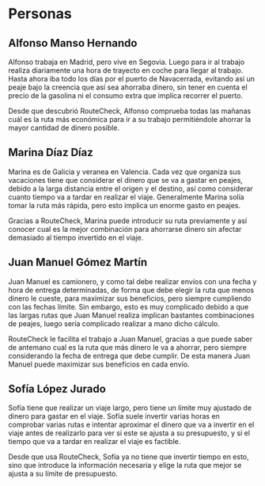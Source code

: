 # Personas
## Alfonso Manso Hernando
Alfonso trabaja en Madrid, pero vive en Segovia. Luego para ir al trabajo realiza diariamente una hora de trayecto en coche para llegar al trabajo. Hasta ahora
iba todo los días por el puerto de Navacerrada, evitando así un peaje bajo la creencia que así sea ahorraba dinero, sin tener en cuenta el precio de la gasolina
ni el consumo extra que implica recorrer el puerto.

Desde que descubrió RouteCheck, Alfonso comprueba todas las mañanas cuál es la ruta más económica para ir a su trabajo permitiéndole ahorrar la mayor cantidad 
de dinero posible.

## Marina Díaz Díaz
Marina es de Galicia y veranea en Valencia. Cada vez que organiza sus vacaciones tiene que considerar el dinero que se va a gastar en peajes, debido a la larga distancia
entre el origen y el destino, así como considerar cuanto tiempo va a tardar en realizar el viaje. Generalmente Marina solía tomar la ruta más rápida, pero esto implica
un enorme gasto en peajes.

Gracias a RouteCheck, Marina puede introducir su ruta previamente y así conocer cual es la mejor combinación para ahorrarse dinero sin afectar demasiado al tiempo
invertido en el viaje.

## Juan Manuel Gómez Martín
Juan Manuel es camionero, y como tal debe realizar envíos con una fecha y hora de entrega determinadas, de forma que debe elegir la ruta que menos dinero le cueste, para
maximizar sus beneficios, pero siempre cumpliendo con las fechas límite. Sin embargo, esto es muy complicado debido a que las largas rutas que Juan Manuel realiza implican
bastantes combinaciones de peajes, luego sería complicado realizar a mano dicho cálculo.

RouteCheck le facilita el trabajo a Juan Manuel, gracias a que puede saber de antemano cual es la ruta que más dinero le va a ahorrar, pero siempre considerando
la fecha de entrega que debe cumplir. De esta manera Juan Manuel puede maximizar sus beneficios en cada envío.

## Sofía López Jurado
Sofía tiene que realizar un viaje largo, pero tiene un límite muy ajustado de dinero para gastar en el viaje. Sofía suele invertir varias horas en comprobar varias rutas
e intentar aproximar el dinero que va a invertir en el viaje antes de realizarlo para ver si este se ajusta a su presupuesto, y si el tiempo que va a tardar en realizar el viaje
es factible.

Desde que usa RouteCheck, Sofía ya no tiene que invertir tiempo en esto, sino que introduce la información necesaria y elige la ruta que mejor se ajusta a su límite de presupuesto.
